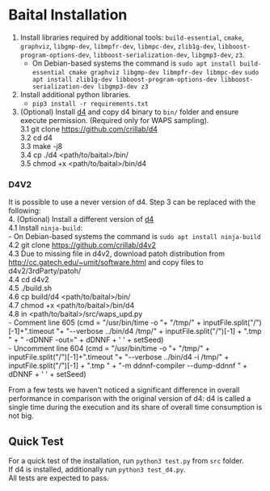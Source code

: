 # Baital Installation

1. Install libraries required by additional tools: `build-essential`, `cmake`, `graphviz`, `libgmp-dev`, `libmpfr-dev`, `libmpc-dev`, `zlib1g-dev`, `libboost-program-options-dev`, `libboost-serialization-dev`, `libgmp3-dev`, `z3`.  
    - On Debian-based systems the command is `sudo apt install build-essential cmake graphviz libgmp-dev libmpfr-dev libmpc-dev`
                                             `sudo apt install zlib1g-dev libboost-program-options-dev libboost-serialization-dev libgmp3-dev z3`
2. Install additional python libraries.  
    - `pip3 install -r requirements.txt`  
3. (Optional) Install [d4](https://github.com/crillab/d4) and copy d4 binary to `bin/` folder and ensure execute permission. (Required only for WAPS sampling).  
3.1 git clone https://github.com/crillab/d4  
3.2 cd d4  
3.3 make -j8  
3.4 cp ./d4 <path/to/baital>/bin/  
3.5 chmod +x <path/to/baital>/bin/d4  

### D4V2
It is possible to use a never version of d4. Step 3 can be replaced with the following:  
4. (Optional) Install a different version of [d4](https://github.com/crillab/d4v2)  
4.1 Install `ninja-build`:  
    - On Debian-based systems the command is `sudo apt install ninja-build`  
4.2 git clone https://github.com/crillab/d4v2  
4.3 Due to missing file in d4v2, download patoh distribution from http://cc.gatech.edu/~umit/software.html and copy files to d4v2/3rdParty/patoh/  
4.4 cd d4v2  
4.5 ./build.sh  
4.6 cp build/d4 <path/to/baital>/bin/  
4.7 chmod +x <path/to/baital>/bin/d4  
4.8 in <path/to/baital>/src/waps_upd.py  
    - Comment line 605 (cmd = "/usr/bin/time -o "+ "/tmp/" + inputFile.split("/")[-1]+".timeout "+ "--verbose ../bin/d4 /tmp/" + inputFile.split("/")[-1] + ".tmp " + " -dDNNF -out=" + dDNNF + ' ' + setSeed)  
    - Uncomment line 604 (cmd = "/usr/bin/time -o "+ "/tmp/" + inputFile.split("/")[-1]+".timeout "+ "--verbose ../bin/d4 -i /tmp/" + inputFile.split("/")[-1] + ".tmp " + "-m ddnnf-compiler --dump-ddnnf " + dDNNF + ' ' + setSeed)  
    
From a few tests we haven't noticed a significant difference in overall performance in comparison with the original version of d4: d4 is called a single time during the execution and its share of overall time consumption is not big.  

## Quick Test

For a quick test of the installation, run `python3 test.py` from `src` folder.   
If d4 is installed, additionally run `python3 test_d4.py`.  
All tests are expected to pass.  
